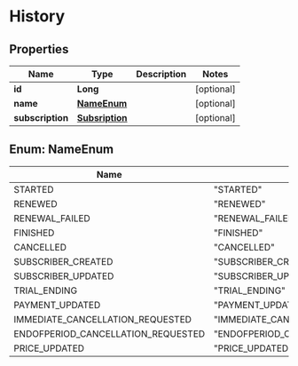 
# History

## Properties
Name | Type | Description | Notes
------------ | ------------- | ------------- | -------------
**id** | **Long** |  |  [optional]
**name** | [**NameEnum**](#NameEnum) |  |  [optional]
**subscription** | [**Subsription**](Subsription.md) |  |  [optional]


<a name="NameEnum"></a>
## Enum: NameEnum
Name | Value
---- | -----
STARTED | &quot;STARTED&quot;
RENEWED | &quot;RENEWED&quot;
RENEWAL_FAILED | &quot;RENEWAL_FAILED&quot;
FINISHED | &quot;FINISHED&quot;
CANCELLED | &quot;CANCELLED&quot;
SUBSCRIBER_CREATED | &quot;SUBSCRIBER_CREATED&quot;
SUBSCRIBER_UPDATED | &quot;SUBSCRIBER_UPDATED&quot;
TRIAL_ENDING | &quot;TRIAL_ENDING&quot;
PAYMENT_UPDATED | &quot;PAYMENT_UPDATED&quot;
IMMEDIATE_CANCELLATION_REQUESTED | &quot;IMMEDIATE_CANCELLATION_REQUESTED&quot;
ENDOFPERIOD_CANCELLATION_REQUESTED | &quot;ENDOFPERIOD_CANCELLATION_REQUESTED&quot;
PRICE_UPDATED | &quot;PRICE_UPDATED&quot;



